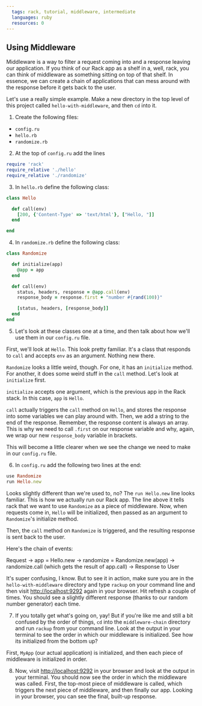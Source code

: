 ```yaml
---
  tags: rack, tutorial, middleware, intermediate
  languages: ruby
  resources: 0
---
```


## Using Middleware

Middleware is a way to filter a request coming into and a response leaving our application. If you think of our Rack app as a shelf in a, well, rack, you can think of middleware as something sitting on top of that shelf. In essence, we can create a chain of applications that can mess around with the response before it gets back to the user.

Let's use a really simple example. Make a new directory in the top level of this project called `hello-with-middleware`, and then `cd` into it.

1. Create the following files:
  * `config.ru`
  * `hello.rb`
  * `randomize.rb`
2. At the top of `config.ru` add the lines
  
  ```ruby
  require 'rack'
  require_relative './hello'
  require_relative './randomize'
  ```

3. In `hello.rb` define the following class:

  ```ruby
  class Hello

    def call(env)
      [200, {'Content-Type' => 'text/html'}, ["Hello, "]]
    end

  end
  ```

4. In `randomize.rb` define the following class:

  ```ruby
  class Randomize

    def initialize(app)
      @app = app
    end

    def call(env)
      status, headers, response = @app.call(env)
      response_body = response.first + "number #{rand(100)}"

      [status, headers, [response_body]]
    end
  end
  ```

5. Let's look at these classes one at a time, and then talk about how we'll use them in our `config.ru` file.

  First, we'll look at `Hello`. This look pretty familiar. It's a class that responds to `call` and accepts `env` as an argument. Nothing new there.

  `Randomize` looks a little weird, though. For one, it has an `initialize` method. For another, it does some weird stuff in the `call` method. Let's look at `initialize` first.

  `initialize` accepts one argument, which is the previous app in the Rack stack. In this case, `app` is `Hello`.

  `call` actually triggers the `call` method on `Hello`, and stores the response into some variables we can play around with. Then, we add a string to the end of the response. Remember, the response content is always an array. This is why we need to call `.first` on our response variable and why, again, we wrap our new `response_body` variable in brackets.

  This will become a little clearer when we see the change we need to make in our `config.ru` file.

6. In `config.ru` add the following two lines at the end:

  ```ruby
  use Randomize
  run Hello.new
  ```

  Looks slightly different than we're used to, no? The `run Hello.new` line looks familiar. This is how we actually run our Rack app. The line above it tells rack that we want to use `Randomize` as a piece of middleware. Now, when requests come in, `Hello` will be initialized, then passed as an argument to `Randomize`'s initialize method.

  Then, the `call` method on `Randomize` is triggered, and the resulting response is sent back to the user.

  Here's the chain of events:

  Request -> app = Hello.new -> randomize = Randomize.new(app) -> randomize.call (which gets the result of app.call) -> Response to User

  It's super confusing, I know. But to see it in action, make sure you are in the `hello-with-middleware` directory and type `rackup` on your command line and then visit [http://localhost:9292](http://localhost:9292) again in your browser. Hit refresh a couple of times. You should see a slightly different response (thanks to our random number generator) each time.

7. If you totally get what's going on, yay! But if you're like me and still a bit confused by the order of things, `cd` into the `middleware-chain` directory and run `rackup` from your command line. Look at the output in your terminal to see the order in which our middleware is initialized. See how its initialized from the bottom up?

  First, `MyApp` (our actual application) is initialized, and then each piece of middleware is initialized in order.

8. Now, visit [http://localhost:9292](http://localhost:9292) in your browser and look at the output in your terminal. You should now see the order in which the middleware was called. First, the top-most piece of middleware is called, which triggers the next piece of middleware, and then finally our app. Looking in your browser, you can see the final, built-up response.
